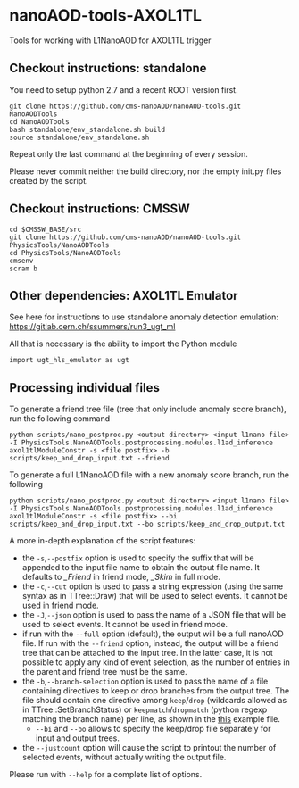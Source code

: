 # nanoAOD-tools-AXOL1TL
Tools for working with L1NanoAOD for AXOL1TL trigger

## Checkout instructions: standalone

You need to setup python 2.7 and a recent ROOT version first.

    git clone https://github.com/cms-nanoAOD/nanoAOD-tools.git NanoAODTools
    cd NanoAODTools
    bash standalone/env_standalone.sh build
    source standalone/env_standalone.sh

Repeat only the last command at the beginning of every session.

Please never commit neither the build directory, nor the empty init.py files created by the script.

## Checkout instructions: CMSSW

    cd $CMSSW_BASE/src
    git clone https://github.com/cms-nanoAOD/nanoAOD-tools.git PhysicsTools/NanoAODTools
    cd PhysicsTools/NanoAODTools
    cmsenv
    scram b

## Other dependencies: AXOL1TL Emulator

See here for instructions to use standalone anomaly detection emulation: https://gitlab.cern.ch/ssummers/run3_ugt_ml

All that is necessary is the ability to import the Python module

    import ugt_hls_emulator as ugt


## Processing individual files

To generate a friend tree file (tree that only include anomaly score branch), run the following command

    python scripts/nano_postproc.py <output directory> <input l1nano file> -I PhysicsTools.NanoAODTools.postprocessing.modules.l1ad_inference axol1tlModuleConstr -s <file postfix> -b scripts/keep_and_drop_input.txt --friend

To generate a full L1NanoAOD file with a new anomaly score branch, run the following

    python scripts/nano_postproc.py <output directory> <input l1nano file> -I PhysicsTools.NanoAODTools.postprocessing.modules.l1ad_inference axol1tlModuleConstr -s <file postfix> --bi scripts/keep_and_drop_input.txt --bo scripts/keep_and_drop_output.txt

A more in-depth explanation of the script features:
* the `-s`,`--postfix` option is used to specify the suffix that will be appended to the input file name to obtain the output file name. It defaults to *_Friend* in friend mode, *_Skim* in full mode.
* the `-c`,`--cut` option is used to pass a string expression (using the same syntax as in TTree::Draw) that will be used to select events. It cannot be used in friend mode.
* the `-J`,`--json` option is used to pass the name of a JSON file that will be used to select events. It cannot be used in friend mode.
* if run with the `--full` option (default), the output will be a full nanoAOD file. If run with the `--friend` option, instead, the output will be a friend tree that can be attached to the input tree. In the latter case, it is not possible to apply any kind of event selection, as the number of entries in the parent and friend tree must be the same.
* the `-b`,`--branch-selection` option is used to pass the name of a file containing directives to keep or drop branches from the output tree. The file should contain one directive among `keep`/`drop` (wildcards allowed as in TTree::SetBranchStatus) or `keepmatch`/`dropmatch` (python regexp matching the branch name) per line, as shown in the [this](python/postprocessing/examples/keep_and_drop.txt) example file.
  * `--bi` and `--bo` allows to specify the keep/drop file separately for input and output trees.  
* the `--justcount` option will cause the script to printout the number of selected events, without actually writing the output file.

Please run with `--help` for a complete list of options.

